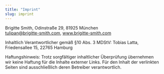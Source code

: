 ```yaml
---
title: "Imprint"
slug: imprint
---
```


Brigitte Smith, Odinstraße 29, 81925 München\
tulipan@brigitte-smith.com, www.brigitte-smith.com

Inhaltlich Verantwortlicher gemäß §10 Abs. 3 MDStV: Tobias Latta, Friedensallee 15, 22765 Hamburg

Haftungshinweis: Trotz sorgfältiger inhaltlicher Überprüfung übernehmen wir keine Haftung für die Inhalte externer Links. Für den Inhalt der verlinkten Seiten sind ausschließlich deren Betreiber verantwortlich.
